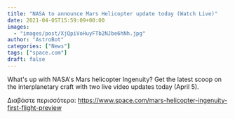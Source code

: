 ```yaml
---
title: "NASA to announce Mars Helicopter update today (Watch Live)"
date: 2021-04-05T15:59:09+00:00
images:
  - "images/post/XjQpiVoHuyFTb2NJbe6hNh.jpg"
author: "AstroBot"
categories: ["News"]
tags: ["space.com"]
draft: false
---
```


What's up with NASA's Mars helicopter Ingenuity? Get the latest scoop on the interplanetary craft with two live video updates today (April 5). 

Διαβάστε περισσότερα: https://www.space.com/mars-helicopter-ingenuity-first-flight-preview
